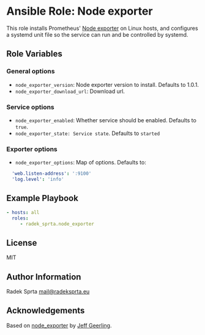 # Ansible Role: Node exporter
This role installs Prometheus' [Node exporter](https://github.com/prometheus/node_exporter) on Linux hosts, and configures a systemd unit file so the service can run and be controlled by systemd.

## Role Variables
### General options
- `node_exporter_version`: Node exporter version to install. Defaults to 1.0.1.
- `node_exporter_download_url`: Download url.

### Service options
- `node_exporter_enabled`: Whether service should be enabled. Defaults to `true`.
- `node_exporter_state: Service state`. Defaults to `started`

### Exporter options
- `node_exporter_options`: Map of options. Defaults to:

```yaml
  'web.listen-address': ':9100'
  'log.level': 'info'
```

## Example Playbook

```yaml
- hosts: all
  roles:
     - radek_sprta.node_exporter
```

License
-------

MIT

Author Information
------------------

Radek Sprta <mail@radeksprta.eu>

Acknowledgements
----------------

Based on [node_exporter](https://github.com/geerlingguy/ansible-role-node_exporter.git) by [Jeff Geerling](https://github.com/geerlingguy/).
